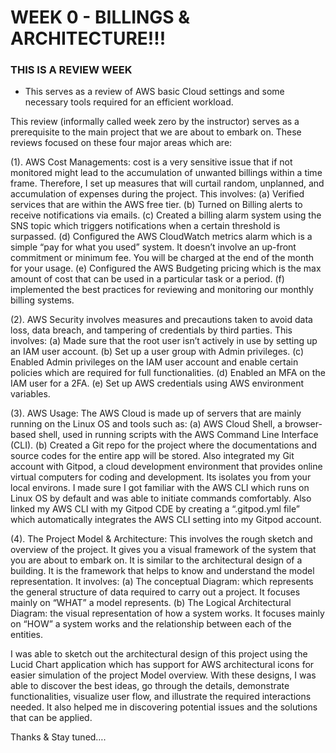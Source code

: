 # WEEK 0 - BILLINGS & ARCHITECTURE!!!
### THIS IS A REVIEW WEEK

- This serves as a review of AWS basic Cloud settings and some necessary tools required for an efficient workload.

This review (informally called week zero by the instructor) serves as a prerequisite to the main project that we are about to embark on. These reviews focused on these four major areas which are:

(1). AWS Cost Managements: cost is a very sensitive issue that if not monitored might lead to the accumulation of unwanted billings within a time frame. Therefore, I set up measures that will curtail random, unplanned, and accumulation of expenses during the project. This involves:
(a) Verified services that are within the AWS free tier.
(b) Turned on Billing alerts to receive notifications via emails.
(c) Created a billing alarm system using the SNS topic which triggers notifications when a certain threshold is surpassed.
(d) Configured the AWS CloudWatch metrics alarm which is a simple “pay for what you used” system. It doesn’t involve an up-front commitment or minimum fee. You will be charged at the end of the month for your usage.
(e) Configured the AWS Budgeting pricing which is the max amount of cost that can be used in a particular task or a period.
(f) implemented the best practices for reviewing and monitoring our monthly billing systems.

(2). AWS Security involves measures and precautions taken to avoid data loss, data breach, and tampering of credentials by third parties.
This involves:
(a) Made sure that the root user isn’t actively in use by setting up an IAM user account.
(b) Set up a user group with Admin privileges.
(c) Enabled Admin privileges on the IAM user account and enable certain policies which are required for full functionalities.
(d) Enabled an MFA on the IAM user for a 2FA.
(e) Set up AWS credentials using AWS environment variables.

(3). AWS Usage: The AWS Cloud is made up of servers that are mainly running on the Linux OS and tools such as:
(a) AWS Cloud Shell, a browser-based shell, used in running scripts with the AWS Command Line Interface (CLI).
(b) Created a Git repo for the project where the documentations and source codes for the entire app will be stored. Also integrated my Git account with Gitpod, a cloud development environment that provides online virtual computers for coding and development. Its isolates you from your local environs.
I made sure I got familiar with the AWS CLI which runs on Linux OS by default and was able to initiate commands comfortably. Also linked my AWS CLI with my Gitpod CDE by creating a “.gitpod.yml file” which automatically integrates the AWS CLI setting into my Gitpod account.

(4). The Project Model & Architecture: This involves the rough sketch and overview of the project. It gives you a visual framework of the system that you are about to embark on. It is similar to the architectural design of a building. It is the framework that helps to know and understand the model representation. It involves:
(a) The conceptual Diagram: which represents the general structure of data required to carry out a project. It focuses mainly on “WHAT” a model represents.
(b) The Logical Architectural Diagram: the visual representation of how a system works. It focuses mainly on “HOW” a system works and the relationship between each of the entities.

I was able to sketch out the architectural design of this project using the Lucid Chart application which has support for AWS architectural icons for easier simulation of the project Model overview. With these designs, I was able to discover the best ideas, go through the details, demonstrate functionalities, visualize user flow, and illustrate the required interactions needed. It also helped me in discovering potential issues and the solutions that can be applied.

Thanks & Stay tuned….